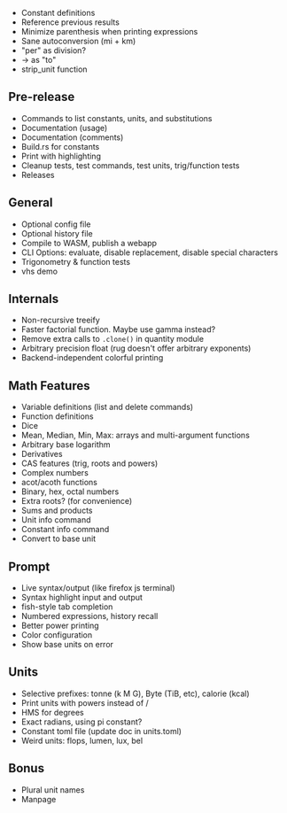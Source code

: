  - Constant definitions
 - Reference previous results
 - Minimize parenthesis when printing expressions
 - Sane autoconversion (mi + km)
 - "per" as division?
 - -> as "to"
 - strip_unit function


## Pre-release
 - Commands to list constants, units, and substitutions
 - Documentation (usage)
 - Documentation (comments)
 - Build.rs for constants
 - Print with highlighting
 - Cleanup tests, test commands, test units, trig/function tests
 - Releases


## General
 - Optional config file
 - Optional history file
 - Compile to WASM, publish a webapp
 - CLI Options: evaluate, disable replacement, disable special characters
 - Trigonometry & function tests
 - vhs demo


## Internals
 - Non-recursive treeify
 - Faster factorial function. Maybe use gamma instead?
 - Remove extra calls to `.clone()` in quantity module
 - Arbitrary precision float (rug doesn't offer arbitrary exponents)
 - Backend-independent colorful printing

## Math Features
 - Variable definitions (list and delete commands)
 - Function definitions
 - Dice
 - Mean, Median, Min, Max: arrays and multi-argument functions
 - Arbitrary base logarithm
 - Derivatives
 - CAS features (trig, roots and powers)
 - Complex numbers
 - acot/acoth functions
 - Binary, hex, octal numbers
 - Extra roots? (for convenience)
 - Sums and products
 - Unit info command
 - Constant info command
 - Convert to base unit

## Prompt
 - Live syntax/output (like firefox js terminal)
 - Syntax highlight input and output
 - fish-style tab completion
 - Numbered expressions, history recall
 - Better power printing
 - Color configuration
 - Show base units on error

## Units
 - Selective prefixes: tonne (k M G), Byte (TiB, etc), calorie (kcal)
 - Print units with powers instead of /
 - HMS for degrees
 - Exact radians, using pi constant?
 - Constant toml file (update doc in units.toml)
 - Weird units: flops, lumen, lux, bel

## Bonus
 - Plural unit names
 - Manpage
